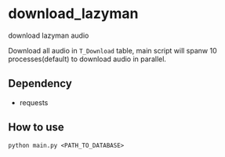 # download_lazyman
download lazyman audio

Download all audio in `T_Download` table, main script will spanw 10 processes(default) to download audio in parallel.

## Dependency
* requests

## How to use
```
python main.py <PATH_TO_DATABASE>
```
